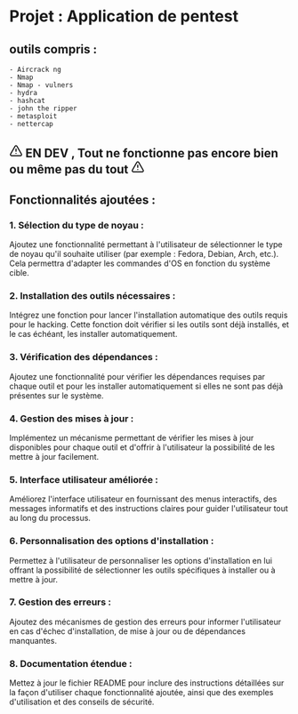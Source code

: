 # Projet : Application de pentest

## outils compris :
    - Aircrack ng 
    - Nmap
    - Nmap - vulners
    - hydra 
    - hashcat
    - john the ripper
    - metasploit 
    - nettercap
    
## <svg xmlns="http://www.w3.org/2000/svg" width="24" height="24" viewBox="0 0 24 24" fill="none" stroke="currentColor" stroke-width="2" stroke-linecap="round" stroke-linejoin="round" class="lucide lucide-triangle-alert"><path d="m21.73 18-8-14a2 2 0 0 0-3.48 0l-8 14A2 2 0 0 0 4 21h16a2 2 0 0 0 1.73-3"/><path d="M12 9v4"/><path d="M12 17h.01"/></svg> EN DEV , Tout ne fonctionne pas encore bien ou même pas du tout <svg xmlns="http://www.w3.org/2000/svg" width="24" height="24" viewBox="0 0 24 24" fill="none" stroke="currentColor" stroke-width="2" stroke-linecap="round" stroke-linejoin="round" class="lucide lucide-triangle-alert"><path d="m21.73 18-8-14a2 2 0 0 0-3.48 0l-8 14A2 2 0 0 0 4 21h16a2 2 0 0 0 1.73-3"/><path d="M12 9v4"/><path d="M12 17h.01"/></svg>

## Fonctionnalités ajoutées :

### 1. Sélection du type de noyau :

Ajoutez une fonctionnalité permettant à l'utilisateur de sélectionner le type de noyau qu'il souhaite utiliser (par exemple : Fedora, Debian, Arch, etc.). Cela permettra d'adapter les commandes d'OS en fonction du système cible.

### 2. Installation des outils nécessaires :

Intégrez une fonction pour lancer l'installation automatique des outils requis pour le hacking. Cette fonction doit vérifier si les outils sont déjà installés, et le cas échéant, les installer automatiquement.

### 3. Vérification des dépendances :

Ajoutez une fonctionnalité pour vérifier les dépendances requises par chaque outil et pour les installer automatiquement si elles ne sont pas déjà présentes sur le système.

### 4. Gestion des mises à jour :

Implémentez un mécanisme permettant de vérifier les mises à jour disponibles pour chaque outil et d'offrir à l'utilisateur la possibilité de les mettre à jour facilement.

### 5. Interface utilisateur améliorée :

Améliorez l'interface utilisateur en fournissant des menus interactifs, des messages informatifs et des instructions claires pour guider l'utilisateur tout au long du processus.

### 6. Personnalisation des options d'installation :

Permettez à l'utilisateur de personnaliser les options d'installation en lui offrant la possibilité de sélectionner les outils spécifiques à installer ou à mettre à jour.

### 7. Gestion des erreurs :

Ajoutez des mécanismes de gestion des erreurs pour informer l'utilisateur en cas d'échec d'installation, de mise à jour ou de dépendances manquantes.

### 8. Documentation étendue :

Mettez à jour le fichier README pour inclure des instructions détaillées sur la façon d'utiliser chaque fonctionnalité ajoutée, ainsi que des exemples d'utilisation et des conseils de sécurité.